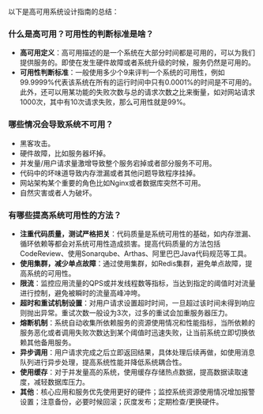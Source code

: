 以下是高可用系统设计指南的总结：

### 什么是高可用？可用性的判断标准是啥？
- **高可用定义**：高可用描述的是一个系统在大部分时间都是可用的，可以为我们提供服务的。即使在发生硬件故障或者系统升级的时候，服务仍然是可用的。
- **可用性判断标准**：一般使用多少个9来评判一个系统的可用性，例如99.9999%代表该系统在所有的运行时间中只有0.0001%的时间是不可用的。此外，还可以用某功能的失败次数与总的请求次数之比来衡量，如对网站请求1000次，其中有10次请求失败，那么可用性就是99%。

### 哪些情况会导致系统不可用？
- 黑客攻击。
- 硬件故障，比如服务器坏掉。
- 并发量/用户请求量激增导致整个服务宕掉或者部分服务不可用。
- 代码中的坏味道导致内存泄漏或者其他问题导致程序挂掉。
- 网站架构某个重要的角色比如Nginx或者数据库突然不可用。
- 自然灾害或者人为破坏。

### 有哪些提高系统可用性的方法？
- **注重代码质量，测试严格把关**：代码质量是系统可用性的基础，如内存泄漏、循环依赖等都会对系统可用性造成损害。提高代码质量的方法包括CodeReview、使用Sonarqube、Arthas、阿里巴巴Java代码规范等工具。
- **使用集群，减少单点故障**：通过使用集群，如Redis集群，避免单点故障，提高系统的可用性。
- **限流**：监控应用流量的QPS或并发线程数等指标，当达到指定的阈值时对流量进行控制，避免被瞬时的流量高峰冲垮。
- **超时和重试机制设置**：对用户请求设置超时时间，一旦超过该时间未得到响应则抛出异常。重试次数一般设为3次，过多的重试会加重服务器压力。
- **熔断机制**：系统自动收集所依赖服务的资源使用情况和性能指标，当所依赖的服务恶化或者调用失败次数达到某个阈值时迅速失败，让当前系统立即切换依赖其他备用服务。
- **异步调用**：用户请求完成之后立即返回结果，具体处理后续再做，如使用消息队列进行异步处理，提高系统性能并降低系统耦合性。
- **使用缓存**：对于并发量高的系统，使用缓存存储热点数据，提高数据读取速度，减轻数据库压力。
- **其他**：核心应用和服务优先使用更好的硬件；监控系统资源使用情况增加报警设置；注意备份，必要时候回滚；灰度发布；定期检查/更换硬件。

